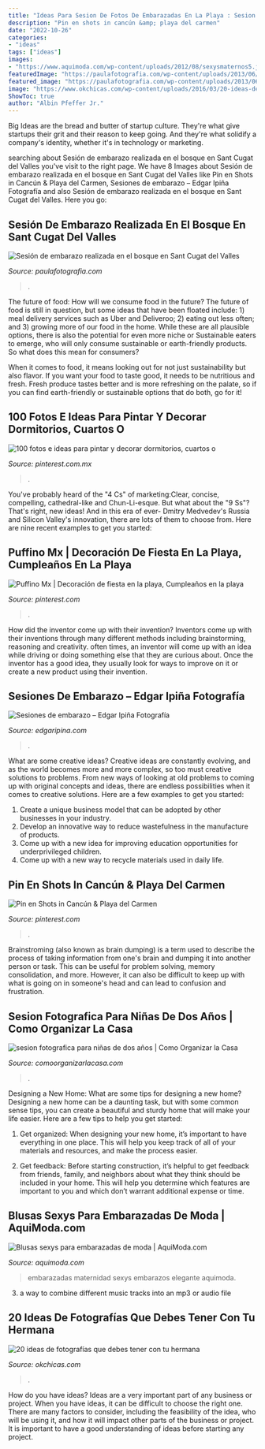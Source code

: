 ```yaml
---
title: "Ideas Para Sesion De Fotos De Embarazadas En La Playa : Sesion Fotografica Para Niñas De Dos Años"
description: "Pin en shots in cancún &amp; playa del carmen"
date: "2022-10-26"
categories:
- "ideas"
tags: ["ideas"]
images:
- "https://www.aquimoda.com/wp-content/uploads/2012/08/sexysmaternos5.jpg"
featuredImage: "https://paulafotografia.com/wp-content/uploads/2013/06/fotografia-de-embarazadas-barcelona.jpg"
featured_image: "https://paulafotografia.com/wp-content/uploads/2013/06/fotografia-de-embarazadas-barcelona.jpg"
image: "https://www.okchicas.com/wp-content/uploads/2016/03/20-ideas-de-fotografías-básicas-para-tener-con-tu-hermana-11.jpg"
ShowToc: true
author: "Albin Pfeffer Jr."
---
```



Big Ideas are the bread and butter of startup culture. They're what give startups their grit and their reason to keep going. And they're what solidify a company's identity, whether it's in technology or marketing.

	

		
searching about Sesión de embarazo realizada en el bosque en Sant Cugat del Valles you've visit to the right page. We have 8 Images about Sesión de embarazo realizada en el bosque en Sant Cugat del Valles like Pin en Shots in Cancún &amp; Playa del Carmen, Sesiones de embarazo – Edgar Ipiña Fotografía and also Sesión de embarazo realizada en el bosque en Sant Cugat del Valles. Here you go:
		
    
## Sesión De Embarazo Realizada En El Bosque En Sant Cugat Del Valles

<img loading=lazy src="https://paulafotografia.com/wp-content/uploads/2013/06/fotografia-de-embarazadas-barcelona.jpg" onerror="this.onerror=null;this.src='https://tse2.mm.bing.net/th?id=OIP.Kr3esGQDXqYEUlpzdleWIAHaKX&amp;pid=15.1';" alt="Sesión de embarazo realizada en el bosque en Sant Cugat del Valles">

_Source: paulafotografia.com_

>. 

	

The future of food: How will we consume food in the future?
The future of food is still in question, but some ideas that have been floated include: 1) meal delivery services such as Uber and Deliveroo; 2) eating out less often; and 3) growing more of our food in the home. 
While these are all plausible options, there is also the potential for even more niche or Sustainable eaters to emerge, who will only consume sustainable or earth-friendly products. So what does this mean for consumers? 

When it comes to food, it means looking out for not just sustainability but also flavor. If you want your food to taste good, it needs to be nutritious and fresh. Fresh produce tastes better and is more refreshing on the palate, so if you can find earth-friendly or sustainable options that do both, go for it!

    
## 100 Fotos E Ideas Para Pintar Y Decorar Dormitorios, Cuartos O

<img loading=lazy src="https://i.pinimg.com/736x/54/e0/76/54e076277e4c68021780100f94c5e6cc.jpg" onerror="this.onerror=null;this.src='https://tse3.mm.bing.net/th?id=OIP.rQwdme8rdrci6DhEhEanDwHaJD&amp;pid=15.1';" alt="100 fotos e ideas para pintar y decorar dormitorios, cuartos o">

_Source: pinterest.com.mx_

>. 

	

You've probably heard of the "4 Cs" of marketing:Clear, concise, compelling, cathedral-like and Chun-Li-esque. But what about the "9 Ss"? That's right, new ideas! And in this era of ever- Dmitry Medvedev's Russia and Silicon Valley's innovation, there are lots of them to choose from. Here are nine recent examples to get you started: 

    
## Puffino Mx | Decoración De Fiesta En La Playa, Cumpleaños En La Playa

<img loading=lazy src="https://i.pinimg.com/736x/86/f2/67/86f267f48f36dfb231d5b2bb92494860.jpg" onerror="this.onerror=null;this.src='https://tse4.mm.bing.net/th?id=OIP.7QkvAJ7VFdw4pHMMRth66gHaLH&amp;pid=15.1';" alt="Puffino Mx | Decoración de fiesta en la playa, Cumpleaños en la playa">

_Source: pinterest.com_

>. 

	

How did the inventor come up with their invention?
Inventors come up with their inventions through many different methods including brainstorming, reasoning and creativity. often times, an inventor will come up with an idea while driving or doing something else that they are curious about. Once the inventor has a good idea, they usually look for ways to improve on it or create a new product using their invention.

    
## Sesiones De Embarazo – Edgar Ipiña Fotografía

<img loading=lazy src="https://cdn-5cf285d4f911c80f5081dbc8.closte.com/wp-content/uploads/2020/04/Fotos-embarazo-en-la-playa-13-768x512.jpg" onerror="this.onerror=null;this.src='https://tse3.mm.bing.net/th?id=OIP.OfG8VcS4KTsVAvsUawDEQwHaE8&amp;pid=15.1';" alt="Sesiones de embarazo – Edgar Ipiña Fotografía">

_Source: edgaripina.com_

>. 

	

What are some creative ideas?
Creative ideas are constantly evolving, and as the world becomes more and more complex, so too must creative solutions to problems. From new ways of looking at old problems to coming up with original concepts and ideas, there are endless possibilities when it comes to creative solutions. Here are a few examples to get you started:
1. Create a unique business model that can be adopted by other businesses in your industry.
2. Develop an innovative way to reduce wastefulness in the manufacture of products.
3. Come up with a new idea for improving education opportunities for underprivileged children.
4. Come up with a new way to recycle materials used in daily life.

    
## Pin En Shots In Cancún &amp; Playa Del Carmen

<img loading=lazy src="https://i.pinimg.com/736x/36/ee/0f/36ee0fae86332c3c081f56a84c8bf7e7--happy-birthday-birthday-ideas.jpg" onerror="this.onerror=null;this.src='https://tse2.mm.bing.net/th?id=OIP.sggzxoWh5ByIkqOFfqBUiwHaLH&amp;pid=15.1';" alt="Pin en Shots in Cancún &amp; Playa del Carmen">

_Source: pinterest.com_

>. 

	

Brainstroming (also known as brain dumping) is a term used to describe the process of taking information from one's brain and dumping it into another person or task. This can be useful for problem solving, memory consolidation, and more. However, it can also be difficult to keep up with what is going on in someone's head and can lead to confusion and frustration.

    
## Sesion Fotografica Para Niñas De Dos Años | Como Organizar La Casa

<img loading=lazy src="https://comoorganizarlacasa.com/wp-content/uploads/2018/06/sesion-fotografica-para-ninas-de-dos-anos.jpg" onerror="this.onerror=null;this.src='https://tse4.mm.bing.net/th?id=OIP.yrC2Yztav-icqaRhl6AeFgHaKf&amp;pid=15.1';" alt="sesion fotografica para niñas de dos años | Como Organizar la Casa">

_Source: comoorganizarlacasa.com_

>. 

	

Designing a New Home: What are some tips for designing a new home?
Designing a new home can be a daunting task, but with some common sense tips, you can create a beautiful and sturdy home that will make your life easier. Here are a few tips to help you get started:
1. Get organized: When designing your new home, it’s important to have everything in one place. This will help you keep track of all of your materials and resources, and make the process easier.

2. Get feedback: Before starting construction, it’s helpful to get feedback from friends, family, and neighbors about what they think should be included in your home. This will help you determine which features are important to you and which don’t warrant additional expense or time.


    
## Blusas Sexys Para Embarazadas De Moda | AquiModa.com

<img loading=lazy src="https://www.aquimoda.com/wp-content/uploads/2012/08/sexysmaternos5.jpg" onerror="this.onerror=null;this.src='https://tse3.mm.bing.net/th?id=OIP.UxLV4Tpo9rbcc59v5kKV7gHaK9&amp;pid=15.1';" alt="Blusas sexys para embarazadas de moda | AquiModa.com">

_Source: aquimoda.com_

>embarazadas maternidad sexys embarazos elegante aquimoda. 

	

3. a way to combine different music tracks into an mp3 or audio file

    
## 20 Ideas De Fotografías Que Debes Tener Con Tu Hermana

<img loading=lazy src="https://www.okchicas.com/wp-content/uploads/2016/03/20-ideas-de-fotografías-básicas-para-tener-con-tu-hermana-11.jpg" onerror="this.onerror=null;this.src='https://tse1.mm.bing.net/th?id=OIP.xoWiQE-wpesn6YbNfejmAwHaHa&amp;pid=15.1';" alt="20 ideas de fotografías que debes tener con tu hermana">

_Source: okchicas.com_

>. 

	

How do you have ideas?
Ideas are a very important part of any business or project. When you have ideas, it can be difficult to choose the right one. There are many factors to consider, including the feasibility of the idea, who will be using it, and how it will impact other parts of the business or project. It is important to have a good understanding of ideas before starting any project.

